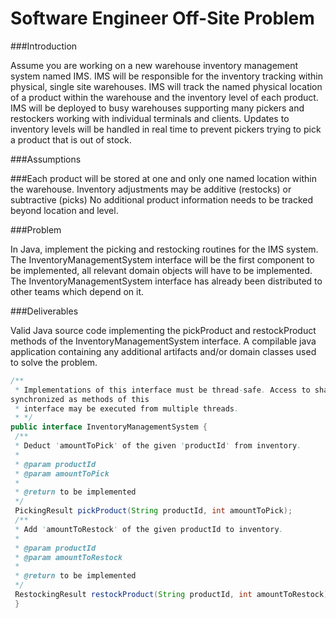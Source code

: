 # Software Engineer Off-Site Problem

###Introduction

Assume you are working on a new warehouse inventory management system named IMS. IMS will be responsible for the inventory tracking within physical, single site warehouses. IMS will track the named physical location of a product within the warehouse and the inventory level of each product. IMS will be deployed to busy warehouses supporting many pickers and restockers working with individual terminals and clients. Updates to inventory levels will be handled in real time to prevent pickers trying to pick a product that is out of stock.

###Assumptions

###Each product will be stored at one and only one named location within the warehouse. Inventory adjustments may be additive (restocks) or subtractive (picks) No additional product information needs to be tracked beyond location and level.

###Problem

In Java, implement the picking and restocking routines for the IMS system. The InventoryManagementSystem interface will be the first component to be implemented, all relevant domain objects will have to be implemented. The InventoryManagementSystem interface has already been distributed to other teams which depend on it.

###Deliverables

Valid Java source code implementing the pickProduct and restockProduct methods of the InventoryManagementSystem interface. A compilable java application containing any additional artifacts and/or domain classes used to solve the problem.

```java
/**
 * Implementations of this interface must be thread-safe. Access to shared data must be
synchronized as methods of this
 * interface may be executed from multiple threads.
 * */
public interface InventoryManagementSystem {
 /**
 * Deduct 'amountToPick' of the given 'productId' from inventory.
 *
 * @param productId
 * @param amountToPick
 *
 * @return to be implemented
 */
 PickingResult pickProduct(String productId, int amountToPick);
 /**
 * Add 'amountToRestock' of the given productId to inventory.
 *
 * @param productId
 * @param amountToRestock
 *
 * @return to be implemented
 */
 RestockingResult restockProduct(String productId, int amountToRestock);
 }
```


